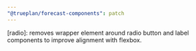 ```yaml
---
"@trueplan/forecast-components": patch
---
```


[radio]: removes wrapper element around radio button and label components to improve alignment with flexbox.
